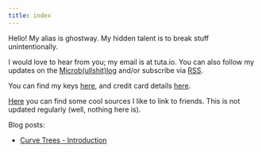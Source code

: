 ```yaml
---
title: index
---
```


Hello! My alias is ghostway. My hidden talent is to break stuff unintentionally.

I would love to hear from you; my email is at tuta.io. You can also follow my updates on the [Microb(ullshit)log](/microbullshit.html) and/or subscribe via [RSS](/feed.xml).

You can find my keys [here](/keys.txt), and credit card details [here](/cards.html).

[Here](/sources.html) you can find some cool sources I like to link to friends. This is not updated regularly (well, nothing here is).

Blog posts:

- [Curve Trees - Introduction](/blogs/curve-trees1.html)
